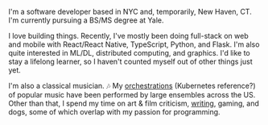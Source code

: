 I'm a software developer based in NYC and, temporarily, New Haven, CT. I'm currently pursuing a BS/MS degree at Yale.

I love building things. Recently, I've mostly been doing full-stack on web and mobile with React/React Native, TypeScript, Python, and Flask. I'm also quite interested in ML/DL, distributed computing, and graphics. I'd like to stay a lifelong learner, so I haven't counted myself out of other things just yet.

I'm also a classical musician. 🎶 My [orchestrations](/music) (Kubernetes reference?) of popular music have been performed by large ensembles across the US. Other than that, I spend my time on art & film criticism, [writing](/writing), gaming, and dogs, some of which overlap with my passion for programming.
